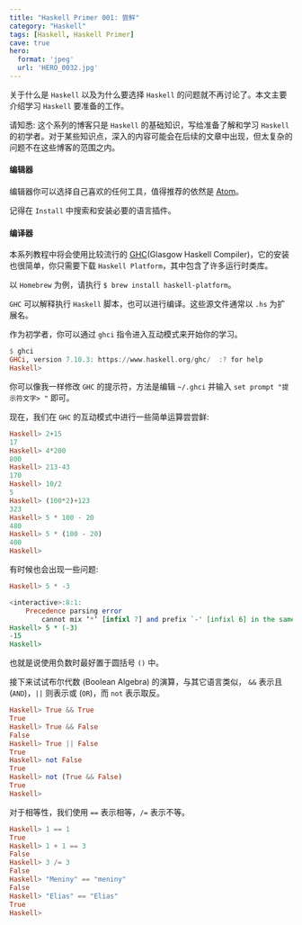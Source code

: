 ```yaml
---
title: "Haskell Primer 001: 尝鲜"
category: "Haskell"
tags: [Haskell, Haskell Primer]
cave: true
hero:
  format: 'jpeg'
  url: 'HERO_0032.jpg'
---
```

关于什么是 `Haskell` 以及为什么要选择 `Haskell` 的问题就不再讨论了。本文主要介绍学习 `Haskell` 要准备的工作。



请知悉: 这个系列的博客只是 `Haskell` 的基础知识，写给准备了解和学习 `Haskell` 的初学者。对于某些知识点，深入的内容可能会在后续的文章中出现，但太复杂的问题不在这些博客的范围之内。



#### 编辑器

编辑器你可以选择自己喜欢的任何工具，值得推荐的依然是 [Atom](https://atom.io)。

记得在 `Install` 中搜索和安装必要的语言插件。



#### 编译器

本系列教程中将会使用比较流行的 [GHC](https://www.haskell.org/ghc/)(Glasgow Haskell Compiler)，它的安装也很简单，你只需要下载 `Haskell Platform`，其中包含了许多运行时类库。

以 `Homebrew` 为例，请执行 `$ brew install haskell-platform`。

`GHC` 可以解释执行 `Haskell` 脚本，也可以进行编译。这些源文件通常以 `.hs` 为扩展名。

作为初学者，你可以通过 `ghci` 指令进入互动模式来开始你的学习。

```haskell
$ ghci
GHCi, version 7.10.3: https://www.haskell.org/ghc/  :? for help
Haskell>
```

你可以像我一样修改 `GHC` 的提示符，方法是编辑 `~/.ghci` 并输入 `set prompt "提示符文字> "` 即可。

现在，我们在 `GHC` 的互动模式中进行一些简单运算尝尝鲜:

```haskell
Haskell> 2+15
17
Haskell> 4*200
800
Haskell> 213-43
170
Haskell> 10/2
5
Haskell> (100*2)+123
323
Haskell> 5 * 100 - 20
480
Haskell> 5 * (100 - 20)
400
Haskell>
```

有时候也会出现一些问题:

```haskell
Haskell> 5 * -3

<interactive>:8:1:
    Precedence parsing error
        cannot mix ‘*’ [infixl 7] and prefix `-' [infixl 6] in the same infix expression
Haskell> 5 * (-3)
-15
Haskell>
```

也就是说使用负数时最好置于圆括号 `()` 中。

接下来试试布尔代数 (Boolean Algebra) 的演算，与其它语言类似， `&&` 表示且 (`AND`)，`||` 则表示或 (`OR`)，而 `not` 表示取反。

```haskell
Haskell> True && True
True
Haskell> True && False
False
Haskell> True || False
True
Haskell> not False
True
Haskell> not (True && False)
True
Haskell>
```

对于相等性，我们使用 `==` 表示相等，`/=` 表示不等。

```haskell
Haskell> 1 == 1
True
Haskell> 1 + 1 == 3
False
Haskell> 3 /= 3
False
Haskell> "Meniny" == "meniny"
False
Haskell> "Elias" == "Elias"
True
Haskell>
```



